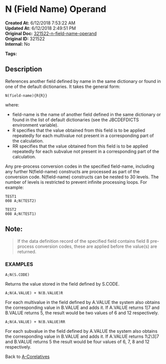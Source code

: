 # N (Field Name) Operand 

**Created At:** 6/12/2018 7:53:22 AM  
**Updated At:** 6/12/2018 2:49:51 PM  
**Original Doc:** [321522-n-field-name-operand](https://docs.jbase.com/46351-conversion-processing/321522-n-field-name-operand)  
**Original ID:** 321522  
**Internal:** No  

**Tags:**
<badge text='field operand' vertical='middle' />
<badge text='jql' vertical='middle' />

## Description 

References another field defined by name in the same dictionary or found in one of the default dictionaries. It takes the general form:

```
N(field-name){R{R}}
```

where:

- field-name is the name of another field defined in the same dictionary or found in the list of default dictionaries (see the JBCDEFDICTS environment variable).
- R specifies that the value obtained from this field is to be applied repeatedly for each multivalue not present in a corresponding part of the calculation.
- RR specifies that the value obtained from this field is to be applied repeatedly for each subvalue not present in a corresponding part of the calculation.




Any pre-process conversion codes in the specified field-name, including any further N(field-name) constructs are processed as part of the conversion code. N(field-name) constructs can be nested to 30 levels. The number of levels is restricted to prevent infinite processing loops. For example:

```
TEST1
008 A;N(TEST2)
```

```
TEST2
008 A;N(TEST1)
```



## Note:


> If the data definition record of the specified field contains field 8 pre-process conversion codes, these are applied before the value(s) are returned.




### EXAMPLES

```
A;N(S.CODE)
```

Returns the value stored in the field defined by S.CODE.



```
A;N(A.VALUE) + N(B.VALUE)R
```

For each multivalue in the field defined by A.VALUE the system also obtains the corresponding value in B.VALUE and adds it. If A.VALUE returns 1]7 and B.VALUE returns 5, the result would be two values of 6 and 12 respectively.



```
A;N(A.VALUE) + N(B.VALUE)RR
```

For each subvalue in the field defined by A.VALUE the system also obtains the corresponding value in B.VALUE and adds it. If A.VALUE returns 1\2\3]7 and B.VALUE returns 5 the result would be four values of 6, 7, 8 and 12 respectively.



Back to [A-Corelatives](./../a-correlatives)
